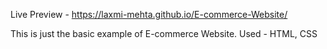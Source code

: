 Live Preview - https://laxmi-mehta.github.io/E-commerce-Website/

This is just the basic example of E-commerce Website. 
Used - HTML, CSS
